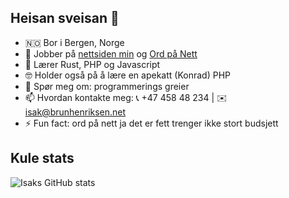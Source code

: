 ## Heisan sveisan 👋

- 🇳🇴 Bor i Bergen, Norge
- 🔭 Jobber på [nettsiden min](https://isak.brunhenriksen.no) og [Ord på Nett](https://isak.brunhenriksen.no/Ord_online)
- 🌱 Lærer Rust, PHP og Javascript
- 🤓 Holder også på å lære en apekatt (Konrad) PHP
- 💬 Spør meg om: programmerings greier
- 📫 Hvordan kontakte meg: 📞 +47 458 48 234 | ✉️ isak@brunhenriksen.net
- ⚡ Fun fact: ord på nett ja det er fett trenger ikke stort budsjett

## Kule stats
![Isaks GitHub stats](https://github-readme-stats.vercel.app/api?username=isakbh)
